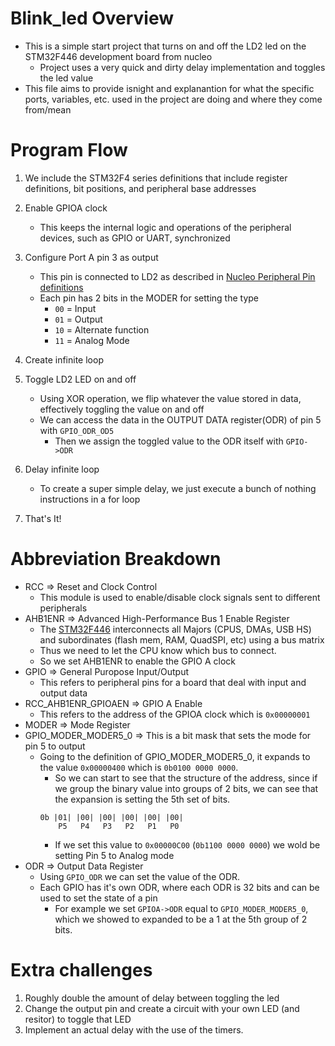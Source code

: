 # Blink\_led Overview
- This is a simple start project that turns on and off the LD2 led on the STM32F446 development board from nucleo
    - Project uses a very quick and dirty delay implementation and toggles the led value
- This file aims to provide isnight and explanantion for what the specific ports, variables, etc. used in the project are doing and where they come from/mean

# Program Flow
1. We include the STM32F4 series definitions that include register definitions, bit positions, and peripheral base addresses
2. Enable GPIOA clock
    - This keeps the internal logic and operations of the peripheral devices, such as GPIO or UART, synchronized
3. Configure Port A pin 3 as output
    - This pin is connected to LD2 as described in [Nucleo Peripheral Pin definitions](https://github.com/ARMmbed/mbed-os/blob/master/targets/TARGET_STM/TARGET_STM32F4/TARGET_STM32F446xE/TARGET_NUCLEO_F446RE/PeripheralPins.c)
    - Each pin has 2 bits in the MODER for setting the type
        - `00` = Input
        - `01` = Output
        - `10` = Alternate function
        - `11` = Analog Mode   
4. Create infinite loop
5. Toggle LD2 LED on and off
    - Using XOR operation, we flip whatever the value stored in data, effectively toggling the value on and off
    - We can access the data in the OUTPUT DATA register(ODR) of pin 5 with `GPIO_ODR_OD5`
        - Then we assign the toggled value to the ODR itself with `GPIO->ODR`
6. Delay infinite loop
    - To create a super simple delay, we just execute a bunch of nothing instructions in a for loop

7. That's It!

# Abbreviation Breakdown
- RCC => Reset and Clock Control 
    - This module is used to enable/disable clock signals sent to different peripherals
- AHB1ENR => Advanced High-Performance Bus 1 Enable Register
    - The [STM32F446](https://www.st.com/resource/en/datasheet/stm32f446re.pdf) interconnects all Majors (CPUS, DMAs, USB HS) and subordinates (flash mem, RAM, QuadSPI, etc) using a bus matrix
    - Thus we need to let the CPU know which bus to connect. 
    - So we set AHB1ENR to enable the GPIO A clock 
- GPIO => General Puropose Input/Output
    - This refers to peripheral pins for a board that deal with input and output data
- RCC\_AHB1ENR\_GPIOAEN => GPIO A Enable
    - This refers to the address of the GPIOA clock which is `0x00000001` 
- MODER => Mode Register
- GPIO\_MODER\_MODER5\_0 => This is a bit mask that sets the mode for pin 5  to output
    - Going to the definition of GPIO\_MODER\_MODER5\_0, it expands to the value `0x00000400` which is `0b0100 0000 0000`. 
        - So we can start to see that the structure of the address, since if we group the binary value into groups of 2 bits, we can see that the expansion is setting the 5th set of bits.
        ```
        0b |01| |00| |00| |00| |00| |00|
            P5   P4   P3   P2   P1   P0 
        ```
        - If we set this value to `0x00000C00` (`0b1100 0000 0000`) we wold be setting Pin 5 to Analog mode
- ODR => Output Data Register
    - Using `GPIO_ODR` we can set the value of the ODR. 
    - Each GPIO has it's own ODR, where each ODR is 32 bits and can be used to set the state of a pin
        - For example we set `GPIOA->ODR` equal to `GPIO_MODER_MODER5_0`, which we showed to expanded to be a 1 at the 5th group of 2 bits. 
 
# Extra challenges
1. Roughly double the amount of delay between toggling the led
2. Change the output pin and create a circuit with your own LED (and resitor) to toggle that LED
3. Implement an actual delay with the use of the timers. 
